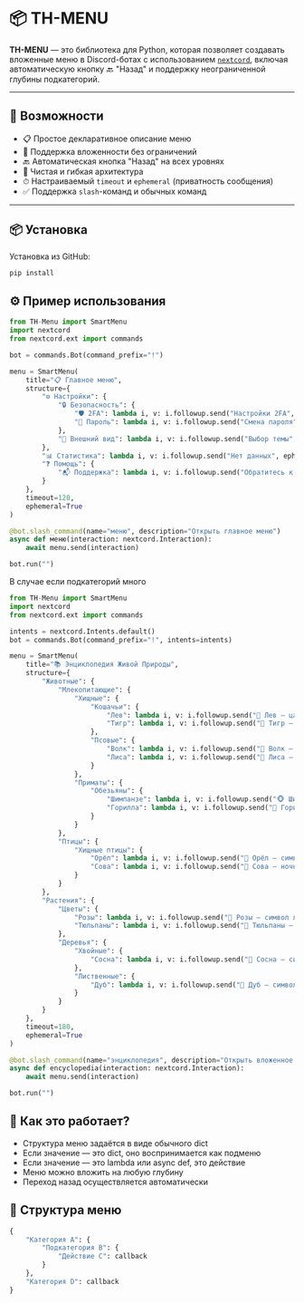 # 📦 TH-MENU

**TH-MENU** — это библиотека для Python, которая позволяет создавать вложенные меню в Discord-ботах с использованием [`nextcord`](https://github.com/nextcord/nextcord), включая автоматическую кнопку 🔙 "Назад" и поддержку неограниченной глубины подкатегорий.

---

## 🚀 Возможности

- 📋 Простое декларативное описание меню
- 🧭 Поддержка вложенности без ограничений
- 🔙 Автоматическая кнопка "Назад" на всех уровнях
- 🧼 Чистая и гибкая архитектура
- ⏱ Настраиваемый `timeout` и `ephemeral` (приватность сообщения)
- ✅ Поддержка `slash`-команд и обычных команд

---

## 📦 Установка

Установка из GitHub:

```bash
pip install 
```

## ⚙️ Пример использования
```py
from TH-Menu import SmartMenu
import nextcord
from nextcord.ext import commands

bot = commands.Bot(command_prefix="!")

menu = SmartMenu(
    title="📋 Главное меню",
    structure={
        "⚙ Настройки": {
            "🔒 Безопасность": {
                "🛡️ 2FA": lambda i, v: i.followup.send("Настройки 2FA", ephemeral=True),
                "🔑 Пароль": lambda i, v: i.followup.send("Смена пароля", ephemeral=True)
            },
            "🎨 Внешний вид": lambda i, v: i.followup.send("Выбор темы", ephemeral=True)
        },
        "📊 Статистика": lambda i, v: i.followup.send("Нет данных", ephemeral=True),
        "❓ Помощь": {
            "📬 Поддержка": lambda i, v: i.followup.send("Обратитесь к @Admin", ephemeral=True)
        }
    },
    timeout=120,
    ephemeral=True
)

@bot.slash_command(name="меню", description="Открыть главное меню")
async def меню(interaction: nextcord.Interaction):
    await menu.send(interaction)

bot.run("")
```

В случае если подкатегорий много

```py
from TH-Menu import SmartMenu
import nextcord
from nextcord.ext import commands

intents = nextcord.Intents.default()
bot = commands.Bot(command_prefix="!", intents=intents)

menu = SmartMenu(
    title="📚 Энциклопедия Живой Природы",
    structure={
        "Животные": {
            "Млекопитающие": {
                "Хищные": {
                    "Кошачьи": {
                        "Лев": lambda i, v: i.followup.send("🦁 Лев — царь зверей", ephemeral=True),
                        "Тигр": lambda i, v: i.followup.send("🐯 Тигр — ночной охотник", ephemeral=True)
                    },
                    "Псовые": {
                        "Волк": lambda i, v: i.followup.send("🐺 Волк — социальный хищник", ephemeral=True),
                        "Лиса": lambda i, v: i.followup.send("🦊 Лиса — хитрая охотница", ephemeral=True)
                    }
                },
                "Приматы": {
                    "Обезьяны": {
                        "Шимпанзе": lambda i, v: i.followup.send("🐵 Шимпанзе — умный примат", ephemeral=True),
                        "Горилла": lambda i, v: i.followup.send("🦍 Горилла — могучий великан", ephemeral=True)
                    }
                }
            },
            "Птицы": {
                "Хищные птицы": {
                    "Орёл": lambda i, v: i.followup.send("🦅 Орёл — символ силы", ephemeral=True),
                    "Сова": lambda i, v: i.followup.send("🦉 Сова — ночной охотник", ephemeral=True)
                }
            }
        },
        "Растения": {
            "Цветы": {
                "Розы": lambda i, v: i.followup.send("🌹 Розы — символ любви", ephemeral=True),
                "Тюльпаны": lambda i, v: i.followup.send("🌷 Тюльпаны — весенние красавцы", ephemeral=True)
            },
            "Деревья": {
                "Хвойные": {
                    "Сосна": lambda i, v: i.followup.send("🌲 Сосна — символ вечности", ephemeral=True)
                },
                "Лиственные": {
                    "Дуб": lambda i, v: i.followup.send("🌳 Дуб — символ силы", ephemeral=True)
                }
            }
        }
    },
    timeout=180,
    ephemeral=True
)

@bot.slash_command(name="энциклопедия", description="Открыть вложенное меню с природой")
async def encyclopedia(interaction: nextcord.Interaction):
    await menu.send(interaction)

bot.run("")
```

## 🧠 Как это работает?
- Структура меню задаётся в виде обычного dict
- Если значение — это dict, оно воспринимается как подменю
- Если значение — это lambda или async def, это действие
- Меню можно вложить на любую глубину
- Переход назад осуществляется автоматически

## 📂 Структура меню
```py
{
    "Категория A": {
        "Подкатегория B": {
            "Действие C": callback
        }
    },
    "Категория D": callback
}
```


